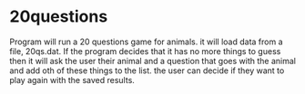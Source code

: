 20questions
===========

Program will run a 20 questions game for animals. it will load data from a file, 20qs.dat. If the program decides that it has no more things to guess then it will ask the user their animal and a question that goes with the animal and add oth of these things to the list. the user can decide if they want to play again with the saved results. 
